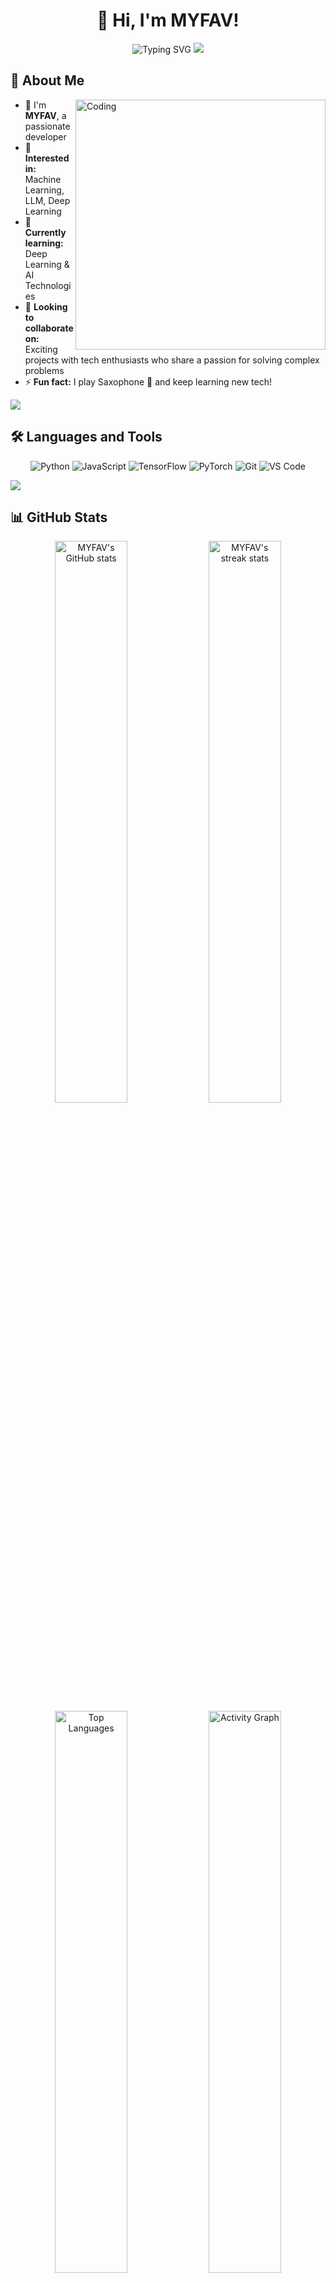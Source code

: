 <div align="center">

# 👋 Hi, I'm MYFAV!

<img src="https://readme-typing-svg.demolab.com?font=Fira+Code&pause=1000&color=36BCF7&center=true&vCenter=true&width=435&lines=Welcome+to+my+GitHub+!;I+wish+you+to+become+your+own+sun;No+need+to+rely+on+who's+light.;Machine+Learning+%26+Deep+Learning+enthusiast;Always+learning+new+technologies!" alt="Typing SVG" />

<img src="https://user-images.githubusercontent.com/73097560/115834477-dbab4500-a447-11eb-908a-139a6edaec5c.gif">

</div>

## 🚀 About Me

<img align="right" alt="Coding" width="400" src="https://cdn.dribbble.com/users/1162077/screenshots/3848914/programmer.gif">

- 🔭 I'm **MYFAV**, a passionate developer
- 👀 **Interested in:** Machine Learning, LLM, Deep Learning
- 🌱 **Currently learning:** Deep Learning & AI Technologies
- 💞️ **Looking to collaborate on:** Exciting projects with tech enthusiasts who share a passion for solving complex problems
- ⚡ **Fun fact:** I play Saxophone 🎷 and keep learning new tech!


<img src="https://user-images.githubusercontent.com/73097560/115834477-dbab4500-a447-11eb-908a-139a6edaec5c.gif">

## 🛠️ Languages and Tools

<div align="center">

![Python](https://img.shields.io/badge/python-3670A0?style=for-the-badge&logo=python&logoColor=ffdd54)
![JavaScript](https://img.shields.io/badge/javascript-%23323330.svg?style=for-the-badge&logo=javascript&logoColor=%23F7DF1E)
![TensorFlow](https://img.shields.io/badge/TensorFlow-%23FF6F00.svg?style=for-the-badge&logo=TensorFlow&logoColor=white)
![PyTorch](https://img.shields.io/badge/PyTorch-%23EE4C2C.svg?style=for-the-badge&logo=PyTorch&logoColor=white)
![Git](https://img.shields.io/badge/git-%23F05033.svg?style=for-the-badge&logo=git&logoColor=white)
![VS Code](https://img.shields.io/badge/Visual%20Studio%20Code-0078d7.svg?style=for-the-badge&logo=visual-studio-code&logoColor=white)

</div>

<img src="https://user-images.githubusercontent.com/73097560/115834477-dbab4500-a447-11eb-908a-139a6edaec5c.gif">

## 📊 GitHub Stats

<div align="center">
  
<img src="https://github-readme-stats.vercel.app/api?username=MYFAV&show_icons=true&count_private=true&theme=tokyonight&hide_border=true&bg_color=0D1117&title_color=36BCF7&icon_color=36BCF7" alt="MYFAV's GitHub stats" width="48%" />

<img src="https://github-readme-streak-stats.herokuapp.com/?user=MYFAV&theme=tokyonight&hide_border=true&background=0D1117&stroke=36BCF7&ring=36BCF7&fire=36BCF7&currStreakLabel=36BCF7" alt="MYFAV's streak stats" width="48%" />

</div>

<div align="center">

<img src="https://github-readme-stats.vercel.app/api/top-langs/?username=MYFAV&layout=compact&theme=tokyonight&hide_border=true&bg_color=0D1117&title_color=36BCF7" alt="Top Languages" width="48%" />

<img src="https://github-readme-activity-graph.vercel.app/graph?username=MYFAV&theme=tokyo-night&hide_border=true&bg_color=0D1117&color=36BCF7&line=36BCF7&point=FFFFFF" alt="Activity Graph" width="48%" />

</div>

<img src="https://user-images.githubusercontent.com/73097560/115834477-dbab4500-a447-11eb-908a-139a6edaec5c.gif">

## 🏆 GitHub Trophies

<div align="center">
  
<img src="https://github-profile-trophy.vercel.app/?username=MYFAV&theme=tokyonight&no-frame=true&no-bg=true&margin-w=4&row=1" alt="GitHub Trophies" />

</div>

<img src="https://user-images.githubusercontent.com/73097560/115834477-dbab4500-a447-11eb-908a-139a6edaec5c.gif">

## 📈 Contribution Graph

<div align="center">

<img src="https://github-readme-activity-graph.vercel.app/graph?username=MYFAV&custom_title=MYFAV's%20Contribution%20Graph&bg_color=0D1117&color=36BCF7&line=36BCF7&point=FFFFFF&area_color=36BCF7&title_color=36BCF7&area=true" alt="Contribution Graph" width="100%"/>

</div>

<img src="https://user-images.githubusercontent.com/73097560/115834477-dbab4500-a447-11eb-908a-139a6edaec5c.gif">

## 👥 Profile Views

<div align="center">

<img src="https://komarev.com/ghpvc/?username=MYFAV&label=Profile%20views&color=36BCF7&style=flat" alt="Profile Views" />

</div>

<div align="center">

### 🌟 "Become your own sun, no need to rely on who's light." 🌟

<img src="https://capsule-render.vercel.app/api?type=waving&color=gradient&height=100&section=footer&text=Thanks%20for%20visiting!&fontSize=16&fontColor=ffffff&animation=twinkling" width="100%"/>

</div>

---

<div align="center">
  
*⭐️ From [MYFAV](https://github.com/2861197084)*

</div>
